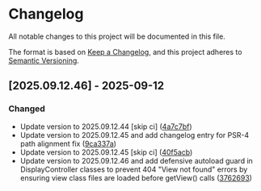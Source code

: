 # Changelog

All notable changes to this project will be documented in this file.

The format is based on [Keep a Changelog](https://keepachangelog.com/en/1.0.0/),
and this project adheres to [Semantic Versioning](https://semver.org/spec/v2.0.0.html).

## [2025.09.12.46] - 2025-09-12

### Changed

* Update version to 2025.09.12.44 [skip ci] ([4a7c7bf](https://github.com/N6REJ/bears_aichatbot/commit/4a7c7bf))
* Update version to 2025.09.12.45 and add changelog entry for PSR-4 path alignment fix ([9ca337a](https://github.com/N6REJ/bears_aichatbot/commit/9ca337a))
* Update version to 2025.09.12.45 [skip ci] ([40f5acb](https://github.com/N6REJ/bears_aichatbot/commit/40f5acb))
* Update version to 2025.09.12.46 and add defensive autoload guard in DisplayController classes to prevent 404 "View not found" errors by ensuring view class files are loaded before getView() calls ([3762693](https://github.com/N6REJ/bears_aichatbot/commit/3762693))

